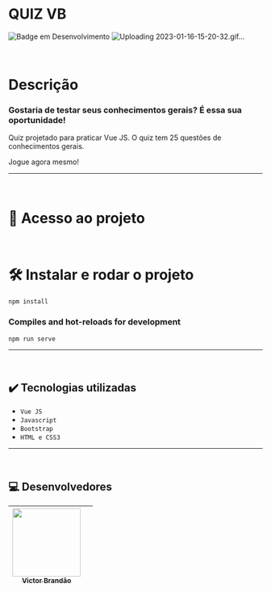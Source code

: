 

  # QUIZ VB

![Badge em Desenvolvimento](http://img.shields.io/static/v1?label=STATUS&message=Desenvolvido&color=brown&style=for-the-badge)
![Uploading 2023-01-16-15-20-32.gif…]()


<br>

<h1>Descrição</h1>
<h3>Gostaria de testar seus conhecimentos gerais? É essa sua oportunidade!</h3>
<p>Quiz projetado para praticar Vue JS. O quiz tem 25 questões de conhecimentos gerais.</p>
<p>Jogue agora mesmo!</p>


<hr>
<br>

# 📁 Acesso ao projeto

<br>

# 🛠️ Instalar e rodar o projeto

```
npm install
```

### Compiles and hot-reloads for development
```
npm run serve
```

<hr>
<br>

## ✔️ Tecnologias utilizadas

- ``Vue JS``
- ``Javascript``
- ``Bootstrap``
- ``HTML e CSS3``


<hr>
<br>

## 💻 Desenvolvedores

| [<img src="https://avatars.githubusercontent.com/u/105603692?v=4" width=135><br><sub>Victor Brandão</sub>](https://github.com/Vbrand01) | |
| :---: | :---: 

